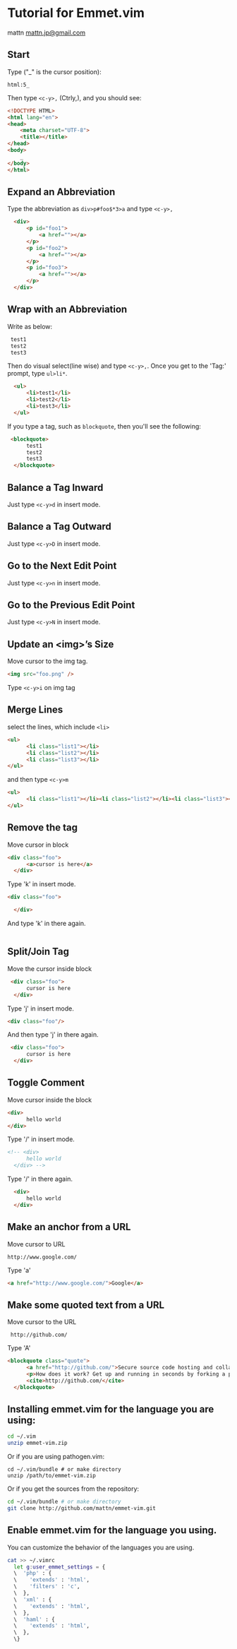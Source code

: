 # Tutorial for Emmet.vim

mattn <mattn.jp@gmail.com>

## Start

Type ("_" is the cursor position):

```
html:5_
```

Then type `<c-y>,` (Ctrly,), and you should see:

```html
<!DOCTYPE HTML>
<html lang="en">
<head>
    <meta charset="UTF-8">
    <title></title>
</head>
<body>
    _
</body>
</html>
```

## Expand an Abbreviation

Type the abbreviation as `div>p#foo$*3>a` and type `<c-y>,`

```html
  <div>
      <p id="foo1">
          <a href=""></a>
      </p>
      <p id="foo2">
          <a href=""></a>
      </p>
      <p id="foo3">
          <a href=""></a>
      </p>
  </div>
```

## Wrap with an Abbreviation

Write as below: 

```html
 test1
 test2
 test3
```

  Then do visual select(line wise) and type `<c-y>,`. Once you get to the 'Tag:' prompt, type `ul>li*`.

```html
  <ul>
      <li>test1</li>
      <li>test2</li>
      <li>test3</li>
  </ul>
```

If you type a tag, such as `blockquote`, then you'll see the following:

```html
 <blockquote>
      test1
      test2
      test3
  </blockquote>
```

## Balance a Tag Inward

Just type `<c-y>d` in insert mode.

## Balance a Tag Outward

Just type `<c-y>D` in insert mode.

## Go to the Next Edit Point

Just type `<c-y>n` in insert mode.

## Go to the Previous Edit Point

Just type `<c-y>N` in insert mode.

## Update an \<img>’s Size

  Move cursor to the img tag.

```html
<img src="foo.png" />
```

 Type `<c-y>i` on img tag

## Merge Lines

select the lines, which include `<li>`

```html
<ul>
      <li class="list1"></li>
      <li class="list2"></li>
      <li class="list3"></li>
</ul>
```

and then type `<c-y>m`

```html
<ul>
      <li class="list1"></li><li class="list2"></li><li class="list3"></li>
</ul>
```

## Remove the tag

Move cursor in block

```html
<div class="foo">
      <a>cursor is here</a>
  </div>
```

Type '<c-y>k' in insert mode.

```html
<div class="foo">

  </div>
```

And type '<c-y>k' in there again.

```html

```

## Split/Join Tag

Move the cursor inside block

```html
 <div class="foo">
      cursor is here
  </div>
```

Type '<c-y>j' in insert mode.

```html
<div class="foo"/>
```

And then type '<c-y>j' in there again.

```html
 <div class="foo">
      cursor is here
  </div>
```

## Toggle Comment

Move cursor inside the block

```html
<div>
      hello world
</div>
```

Type '<c-y>/' in insert mode.

```html
<!-- <div>
      hello world
  </div> -->
```

Type '<c-y>/' in there again.

```html
  <div>
      hello world
  </div>
```

## Make an anchor from a URL

Move cursor to URL

```http
http://www.google.com/
```

Type '<c-y>a'

```html
<a href="http://www.google.com/">Google</a>
```

## Make some quoted text from a URL

Move cursor to the URL

```http
 http://github.com/
```

Type '<c-y>A'

```html
<blockquote class="quote">
      <a href="http://github.com/">Secure source code hosting and collaborative development - GitHub</a><br />
      <p>How does it work? Get up and running in seconds by forking a project, pushing an existing repository...</p>
      <cite>http://github.com/</cite>
  </blockquote>
```

## Installing emmet.vim for the language you are using:

```sh
cd ~/.vim
unzip emmet-vim.zip
```

Or if you are using pathogen.vim:

```shell
cd ~/.vim/bundle # or make directory
unzip /path/to/emmet-vim.zip
```

Or if you get the sources from the repository:

```sh
cd ~/.vim/bundle # or make directory
git clone http://github.com/mattn/emmet-vim.git
```

## Enable emmet.vim for the language you using.

You can customize the behavior of the languages you are using.

```sh
cat >> ~/.vimrc
  let g:user_emmet_settings = {
  \  'php' : {
  \    'extends' : 'html',
  \    'filters' : 'c',
  \  },
  \  'xml' : {
  \    'extends' : 'html',
  \  },
  \  'haml' : {
  \    'extends' : 'html',
  \  },
  \}
```
